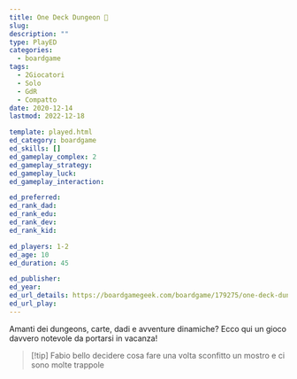 ```yaml
---
title: One Deck Dungeon 🎲
slug: 
description: ""
type: PlayED
categories:
  - boardgame
tags:
  - 2Giocatori
  - Solo
  - GdR
  - Compatto
date: 2020-12-14
lastmod: 2022-12-18

template: played.html
ed_category: boardgame
ed_skills: []
ed_gameplay_complex: 2
ed_gameplay_strategy: 
ed_gameplay_luck: 
ed_gameplay_interaction: 

ed_preferred: 
ed_rank_dad: 
ed_rank_edu: 
ed_rank_dev: 
ed_rank_kid: 

ed_players: 1-2
ed_age: 10
ed_duration: 45

ed_publisher: 
ed_year: 
ed_url_details: https://boardgamegeek.com/boardgame/179275/one-deck-dungeon
ed_url_play: 
---
```


Amanti dei dungeons, carte, dadi  e avventure dinamiche?
Ecco qui un gioco davvero notevole da portarsi in vacanza!

> [!tip] Fabio
> bello decidere cosa fare una volta sconfitto un mostro e ci sono molte trappole
